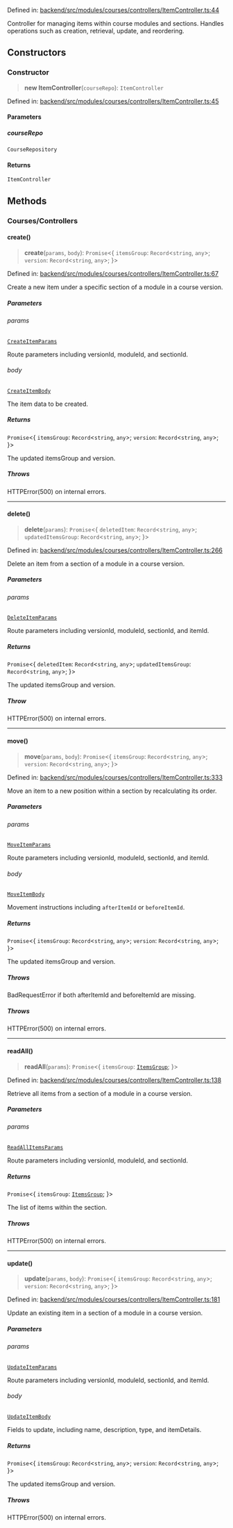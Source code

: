 Defined in: [backend/src/modules/courses/controllers/ItemController.ts:44](https://github.com/continuousactivelearning/vibe/blob/4a4fd41682dd9274e95c74d5ff310441c462b96e/backend/src/modules/courses/controllers/ItemController.ts#L44)

Controller for managing items within course modules and sections.
Handles operations such as creation, retrieval, update, and reordering.

## Constructors

### Constructor

> **new ItemController**(`courseRepo`): `ItemController`

Defined in: [backend/src/modules/courses/controllers/ItemController.ts:45](https://github.com/continuousactivelearning/vibe/blob/4a4fd41682dd9274e95c74d5ff310441c462b96e/backend/src/modules/courses/controllers/ItemController.ts#L45)

#### Parameters

##### courseRepo

`CourseRepository`

#### Returns

`ItemController`

## Methods

### Courses/Controllers

#### create()

> **create**(`params`, `body`): `Promise`\<\{ `itemsGroup`: `Record`\<`string`, `any`\>; `version`: `Record`\<`string`, `any`\>; \}\>

Defined in: [backend/src/modules/courses/controllers/ItemController.ts:67](https://github.com/continuousactivelearning/vibe/blob/4a4fd41682dd9274e95c74d5ff310441c462b96e/backend/src/modules/courses/controllers/ItemController.ts#L67)

Create a new item under a specific section of a module in a course version.

##### Parameters

###### params

[`CreateItemParams`](../Validators/ItemValidators/courses.CreateItemParams.md)

Route parameters including versionId, moduleId, and sectionId.

###### body

[`CreateItemBody`](../Validators/ItemValidators/courses.CreateItemBody.md)

The item data to be created.

##### Returns

`Promise`\<\{ `itemsGroup`: `Record`\<`string`, `any`\>; `version`: `Record`\<`string`, `any`\>; \}\>

The updated itemsGroup and version.

##### Throws

HTTPError(500) on internal errors.

***

#### delete()

> **delete**(`params`): `Promise`\<\{ `deletedItem`: `Record`\<`string`, `any`\>; `updatedItemsGroup`: `Record`\<`string`, `any`\>; \}\>

Defined in: [backend/src/modules/courses/controllers/ItemController.ts:266](https://github.com/continuousactivelearning/vibe/blob/4a4fd41682dd9274e95c74d5ff310441c462b96e/backend/src/modules/courses/controllers/ItemController.ts#L266)

Delete an item from a section of a module in a course version.

##### Parameters

###### params

[`DeleteItemParams`](../Validators/ItemValidators/courses.DeleteItemParams.md)

Route parameters including versionId, moduleId, sectionId, and itemId.

##### Returns

`Promise`\<\{ `deletedItem`: `Record`\<`string`, `any`\>; `updatedItemsGroup`: `Record`\<`string`, `any`\>; \}\>

The updated itemsGroup and version.

##### Throw

HTTPError(500) on internal errors.

***

#### move()

> **move**(`params`, `body`): `Promise`\<\{ `itemsGroup`: `Record`\<`string`, `any`\>; `version`: `Record`\<`string`, `any`\>; \}\>

Defined in: [backend/src/modules/courses/controllers/ItemController.ts:333](https://github.com/continuousactivelearning/vibe/blob/4a4fd41682dd9274e95c74d5ff310441c462b96e/backend/src/modules/courses/controllers/ItemController.ts#L333)

Move an item to a new position within a section by recalculating its order.

##### Parameters

###### params

[`MoveItemParams`](../Validators/ItemValidators/courses.MoveItemParams.md)

Route parameters including versionId, moduleId, sectionId, and itemId.

###### body

[`MoveItemBody`](../Validators/ItemValidators/courses.MoveItemBody.md)

Movement instructions including `afterItemId` or `beforeItemId`.

##### Returns

`Promise`\<\{ `itemsGroup`: `Record`\<`string`, `any`\>; `version`: `Record`\<`string`, `any`\>; \}\>

The updated itemsGroup and version.

##### Throws

BadRequestError if both afterItemId and beforeItemId are missing.

##### Throws

HTTPError(500) on internal errors.

***

#### readAll()

> **readAll**(`params`): `Promise`\<\{ `itemsGroup`: [`ItemsGroup`](../Transformers/courses.ItemsGroup.md); \}\>

Defined in: [backend/src/modules/courses/controllers/ItemController.ts:138](https://github.com/continuousactivelearning/vibe/blob/4a4fd41682dd9274e95c74d5ff310441c462b96e/backend/src/modules/courses/controllers/ItemController.ts#L138)

Retrieve all items from a section of a module in a course version.

##### Parameters

###### params

[`ReadAllItemsParams`](../Validators/ItemValidators/courses.ReadAllItemsParams.md)

Route parameters including versionId, moduleId, and sectionId.

##### Returns

`Promise`\<\{ `itemsGroup`: [`ItemsGroup`](../Transformers/courses.ItemsGroup.md); \}\>

The list of items within the section.

##### Throws

HTTPError(500) on internal errors.

***

#### update()

> **update**(`params`, `body`): `Promise`\<\{ `itemsGroup`: `Record`\<`string`, `any`\>; `version`: `Record`\<`string`, `any`\>; \}\>

Defined in: [backend/src/modules/courses/controllers/ItemController.ts:181](https://github.com/continuousactivelearning/vibe/blob/4a4fd41682dd9274e95c74d5ff310441c462b96e/backend/src/modules/courses/controllers/ItemController.ts#L181)

Update an existing item in a section of a module in a course version.

##### Parameters

###### params

[`UpdateItemParams`](../Validators/ItemValidators/courses.UpdateItemParams.md)

Route parameters including versionId, moduleId, sectionId, and itemId.

###### body

[`UpdateItemBody`](../Validators/ItemValidators/courses.UpdateItemBody.md)

Fields to update, including name, description, type, and itemDetails.

##### Returns

`Promise`\<\{ `itemsGroup`: `Record`\<`string`, `any`\>; `version`: `Record`\<`string`, `any`\>; \}\>

The updated itemsGroup and version.

##### Throws

HTTPError(500) on internal errors.
